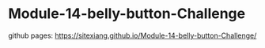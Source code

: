 # Module-14-belly-button-Challenge
github pages:
https://sitexiang.github.io/Module-14-belly-button-Challenge/
